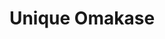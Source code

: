 ---
layout: place
title: "Unique Omakase"
permalink: /new-york/new-york/unique-omakase.html
stateAbbr: NY
stateName: New York
cityName: New York
seo:
  name: "Unique Omakase"
  type: Restaurant
  links: https://www.uniqueomakase.com/
description: "Unique Omakase serves delicious sushi in New York, New York. Try fresh Japanese dishes for a great dining experience. Available for takeout, lunch, and dinner."
place_id: ChIJ0auDar5ZwokR9HNRKrz9OsE
photos:
  - name: >-
      places/ChIJ0auDar5ZwokR9HNRKrz9OsE/photos/AeeoHcIca1E1s8F_-Xr5WyfsvuCea9vqbgFi3M9V9Q84FP9Hbq5Sxz_8o0h4p6VyT1bvdgzg6F2NLqSp1W09BdAhlDSufj_ZnKun8vlHycGaduUejzybb1TfzXmy_Bvl73mMN82Wt5-29TxR1hxfjDWXIJmslSVeaMrsaEmkwJ7_LSTg2p3bZAsGED0dQxCESQc9YVPClIeq1yyU2QbPF7i2ypVBkBDCBqbig83ECcqT_XF6LL7d9wczJvqs3iULrTV5vLXqzlaEZExv1DWQm4qOeWWsUiNVB3D89XCSAaKM0rI
    widthPx: 1080
    heightPx: 1920
    authorAttributions:
      - displayName: Unique Omakase
        uri: https://maps.google.com/maps/contrib/103873807347401808492
        photoUri: >-
          https://lh3.googleusercontent.com/a-/ALV-UjVw-y3R9EYAKSyb0sQz24NbbKn5r6GibisCiH-ERyWsM4rweg=s100-p-k-no-mo
    flagContentUri: >-
      https://www.google.com/local/imagery/report/?cb_client=maps_api_places.places_api&image_key=!1e10!2sAF1QipNOK---ztke4lxEh0lCP9JLsnsA0zb4eJEqRr0&hl=en-US
    googleMapsUri: >-
      https://www.google.com/maps/place//data=!3m4!1e2!3m2!1sAF1QipNOK---ztke4lxEh0lCP9JLsnsA0zb4eJEqRr0!2e10!4m2!3m1!1s0x89c259be6a83abd1:0xc13afdbc2a5173f4
  - name: >-
      places/ChIJ0auDar5ZwokR9HNRKrz9OsE/photos/AeeoHcJ7xMABdssMMUabp5GM_LHaOyjswzW4NsgTAcxpNxW1POxIW-OC-qlwTXR_F6fbbTTMQlKuZGqko4uzrfWfHKJSVgrqT_lpQftQ9eyrGIy7A_eSicDifPnFbqnhsj6-_3oyzFjssM2Z2y9cPMITW6TjIEUwbgz0IdfspxuJ6QbE37xbx5FOwDNlgKMsolCUEWf43aBOT0jPkaUjivsW473Q9x379HuPVM_TCRUPghRYsQHdnrId-x_5WKsxNVLOC0zkXxBK71zGl6DHh6ZrQ2WTActgKVw2fCrHGJnlFyI
    widthPx: 608
    heightPx: 466
    authorAttributions:
      - displayName: Unique Omakase
        uri: https://maps.google.com/maps/contrib/103873807347401808492
        photoUri: >-
          https://lh3.googleusercontent.com/a-/ALV-UjVw-y3R9EYAKSyb0sQz24NbbKn5r6GibisCiH-ERyWsM4rweg=s100-p-k-no-mo
    flagContentUri: >-
      https://www.google.com/local/imagery/report/?cb_client=maps_api_places.places_api&image_key=!1e10!2sAF1QipPwKNAR5n0RjVGGbsRS89hGw8Y8j0p8JJ7Zsnw&hl=en-US
    googleMapsUri: >-
      https://www.google.com/maps/place//data=!3m4!1e2!3m2!1sAF1QipPwKNAR5n0RjVGGbsRS89hGw8Y8j0p8JJ7Zsnw!2e10!4m2!3m1!1s0x89c259be6a83abd1:0xc13afdbc2a5173f4
  - name: >-
      places/ChIJ0auDar5ZwokR9HNRKrz9OsE/photos/AeeoHcKiJTKLMGayYzP70CIpbv4E07jrKUGQxi4Pq71IJ26HIZg-4-oOq8xSS2rj_t0GAnuqQXhmxOBp8zfnvDRRpAyw5tM4bL4Szaw7L6_hc07X5TrgOoSmT-rVPY1ELqCLzr3vlKC6f7m0ZHgeuCdiKQmDxuXJgnuZVt87L5XYjR9bCdarktyRAO37BW8F60JraxUX0rhSBOMY4-WCMMwFRHq1Nrax-hVAxgXzCx4s8A6ffqjdQXdkviAk17yAFlBFYcqPyHoCIN678zos2uzy8Icf9vz9ifDBCVAWDiXLMuA
    widthPx: 1020
    heightPx: 1050
    authorAttributions:
      - displayName: Unique Omakase
        uri: https://maps.google.com/maps/contrib/103873807347401808492
        photoUri: >-
          https://lh3.googleusercontent.com/a-/ALV-UjVw-y3R9EYAKSyb0sQz24NbbKn5r6GibisCiH-ERyWsM4rweg=s100-p-k-no-mo
    flagContentUri: >-
      https://www.google.com/local/imagery/report/?cb_client=maps_api_places.places_api&image_key=!1e10!2sAF1QipMwl_z2dZ46p8EFvDhHKE8bnMK0WW9iz0DOork&hl=en-US
    googleMapsUri: >-
      https://www.google.com/maps/place//data=!3m4!1e2!3m2!1sAF1QipMwl_z2dZ46p8EFvDhHKE8bnMK0WW9iz0DOork!2e10!4m2!3m1!1s0x89c259be6a83abd1:0xc13afdbc2a5173f4
  - name: >-
      places/ChIJ0auDar5ZwokR9HNRKrz9OsE/photos/AeeoHcJWMYfokJTsQtuY__yT59KGNjIISf7CuM58VY5ipBgP8NSnmhL5GNf7AHm47-Sdp9s-qT6pFDlrbiUBnj14jNeXM2RzhR9soBBd-d1J__3vDNaw-4W9XD-Cut40bVAAnsIxqaUKOSl2RpAM1KUd4rkTDjXR5ZzMuShlCQpT2YrICkcDBxup2StWqpQC8I2kQb44H4FYHi30NBzsaeAXqIb_fU2UcXl8BkMEIzgfbtLN-HcaZ8RZOHl4iZSUDAHBaBgHNIpcSqPBKNIMiNXifXJRcEzvMd2LBQCGmJdIi-A
    widthPx: 822
    heightPx: 605
    authorAttributions:
      - displayName: Unique Omakase
        uri: https://maps.google.com/maps/contrib/103873807347401808492
        photoUri: >-
          https://lh3.googleusercontent.com/a-/ALV-UjVw-y3R9EYAKSyb0sQz24NbbKn5r6GibisCiH-ERyWsM4rweg=s100-p-k-no-mo
    flagContentUri: >-
      https://www.google.com/local/imagery/report/?cb_client=maps_api_places.places_api&image_key=!1e10!2sAF1QipPNCzo087OGFRiuNoWj4Z-i84DPiL0Zjpb_YI8&hl=en-US
    googleMapsUri: >-
      https://www.google.com/maps/place//data=!3m4!1e2!3m2!1sAF1QipPNCzo087OGFRiuNoWj4Z-i84DPiL0Zjpb_YI8!2e10!4m2!3m1!1s0x89c259be6a83abd1:0xc13afdbc2a5173f4
  - name: >-
      places/ChIJ0auDar5ZwokR9HNRKrz9OsE/photos/AeeoHcKSdDWLUIU3dPGfQ09WSoTJRNF3p6ZVQo7Taev_JTdFEOElchmTxGnyJLDQu4zvKNSuB99I_jox6Q951aYOokBzZqoq6Oh3QWFMwoppNKpDJ_fXSTAj-v7Mt8N2TeSQG9g4LCdqmy7X9oihO5Lwu_YZqAZfDDYswweHziULkFXkXFCBrEDDAYN151E0X-cF1cr1hxb2hworFS8-YohKAf7F65xq51xpqZu2YgKiOj36YQ-_ihUckbWXknfyW_PqjG1aCxJ_yJ-ZEhju4S9mt-wLiDtWpX-EuC8-XRdDlUs
    widthPx: 994
    heightPx: 1147
    authorAttributions:
      - displayName: Unique Omakase
        uri: https://maps.google.com/maps/contrib/103873807347401808492
        photoUri: >-
          https://lh3.googleusercontent.com/a-/ALV-UjVw-y3R9EYAKSyb0sQz24NbbKn5r6GibisCiH-ERyWsM4rweg=s100-p-k-no-mo
    flagContentUri: >-
      https://www.google.com/local/imagery/report/?cb_client=maps_api_places.places_api&image_key=!1e10!2sAF1QipND9fTo_dSo6QBdn2miHzlNYK-euyxlsK0QBYo&hl=en-US
    googleMapsUri: >-
      https://www.google.com/maps/place//data=!3m4!1e2!3m2!1sAF1QipND9fTo_dSo6QBdn2miHzlNYK-euyxlsK0QBYo!2e10!4m2!3m1!1s0x89c259be6a83abd1:0xc13afdbc2a5173f4
  - name: >-
      places/ChIJ0auDar5ZwokR9HNRKrz9OsE/photos/AeeoHcKhhmWPHhRuV-YY_8Ek42IHVAUTqeWLJWX0ZBASq4UxidptZV6RJZ33-aFYHQwDFNqdISLytgx2RNnfd5hHuIQFTnr-GtWWJ8spNmsEyD-0Hxd97h8GvMmlF1HpYDN4njj5REHAVJL5cgEmTFdQ9QEZqeulBUGVmFN-I71wcyK0XWrxrljrUctKqKyFdDChWZyW_Qgrqs_spPZt35bZi-F-ElYU3uVTNVCGgBdV_TLVkKoDQhD2JBFPO3Gl6uCl3bZnibvc7xFMduwqdKZrUyLDwyn65VYE89sD1CC5dUI
    widthPx: 1059
    heightPx: 1116
    authorAttributions:
      - displayName: Unique Omakase
        uri: https://maps.google.com/maps/contrib/103873807347401808492
        photoUri: >-
          https://lh3.googleusercontent.com/a-/ALV-UjVw-y3R9EYAKSyb0sQz24NbbKn5r6GibisCiH-ERyWsM4rweg=s100-p-k-no-mo
    flagContentUri: >-
      https://www.google.com/local/imagery/report/?cb_client=maps_api_places.places_api&image_key=!1e10!2sAF1QipMVOuUWf6AS6rv3QS5IC8I4x2v9JEdrFYa4tEI&hl=en-US
    googleMapsUri: >-
      https://www.google.com/maps/place//data=!3m4!1e2!3m2!1sAF1QipMVOuUWf6AS6rv3QS5IC8I4x2v9JEdrFYa4tEI!2e10!4m2!3m1!1s0x89c259be6a83abd1:0xc13afdbc2a5173f4
  - name: >-
      places/ChIJ0auDar5ZwokR9HNRKrz9OsE/photos/AeeoHcL637mTM0cStowYh1EDAVCv-41XU9k37JCHdD3Sz_9CRUZssHBwzpvQ9eLEytJFtO7ox90JNGC10ZTFqdwOL1IpB56alcg2nAp5OFMdhK7CcqFdPjLiKuvt0rlhKWEI04k1de2lPLlS9GfFkGOvTblaq2OBxjoixuI397dvdwRuvQF4tUina_L3pSi9BjjzSKfKMqZyOIYQrjhmwXW2kfp3n9h1crK5lcPng6KIA34Xe1VcIT3dqVOlYKQRVgTQKZ4MvU-SdaLIYveKqCO24ft2DoqxWfqwe1WU_Kha2Rw
    widthPx: 636
    heightPx: 834
    authorAttributions:
      - displayName: Unique Omakase
        uri: https://maps.google.com/maps/contrib/103873807347401808492
        photoUri: >-
          https://lh3.googleusercontent.com/a-/ALV-UjVw-y3R9EYAKSyb0sQz24NbbKn5r6GibisCiH-ERyWsM4rweg=s100-p-k-no-mo
    flagContentUri: >-
      https://www.google.com/local/imagery/report/?cb_client=maps_api_places.places_api&image_key=!1e10!2sAF1QipMR4B8p7aFXZ18P6gMNmZfCSqQR-CF9a507i1k&hl=en-US
    googleMapsUri: >-
      https://www.google.com/maps/place//data=!3m4!1e2!3m2!1sAF1QipMR4B8p7aFXZ18P6gMNmZfCSqQR-CF9a507i1k!2e10!4m2!3m1!1s0x89c259be6a83abd1:0xc13afdbc2a5173f4
  - name: >-
      places/ChIJ0auDar5ZwokR9HNRKrz9OsE/photos/AeeoHcJzEnnCC6zQpw012r_IfQyCQRioZ6YfYG1ACa1UY1A1OQ-iARv-y8IAa1szLHLbAz4yvWyKAM1xrZEBglIFOcCup8001xB8NgdR5n6laJOHJzIV1KvWU87aEMN6ao60K0lxvSY5-iFi4yJjxdyQZ2TB5nzBNfvxZPfqtQJvipYfmMNTwWhNPLotG5zmub_Jh-BkiOcSxHnrWrXR8AMAKYH6p_UTA7Y0cianq2J9jyWufKObt0Wnm1r5wr2c9AlVnmfkIAsFolnRsk0QvZZGVkZnw9Cuy8-nrAZMHV3jvbs
    widthPx: 760
    heightPx: 716
    authorAttributions:
      - displayName: Unique Omakase
        uri: https://maps.google.com/maps/contrib/103873807347401808492
        photoUri: >-
          https://lh3.googleusercontent.com/a-/ALV-UjVw-y3R9EYAKSyb0sQz24NbbKn5r6GibisCiH-ERyWsM4rweg=s100-p-k-no-mo
    flagContentUri: >-
      https://www.google.com/local/imagery/report/?cb_client=maps_api_places.places_api&image_key=!1e10!2sAF1QipNAdfWM5njCZL-8WfQxdhBmuyNhroQ6v_RQv1s&hl=en-US
    googleMapsUri: >-
      https://www.google.com/maps/place//data=!3m4!1e2!3m2!1sAF1QipNAdfWM5njCZL-8WfQxdhBmuyNhroQ6v_RQv1s!2e10!4m2!3m1!1s0x89c259be6a83abd1:0xc13afdbc2a5173f4
  - name: >-
      places/ChIJ0auDar5ZwokR9HNRKrz9OsE/photos/AeeoHcICOMsbO9zZwQNN5D6XMCtqO4wdV_Hwtnw3WbeiqQGftfugidnqSNsFeIg_flXf79ySQdKojDjQ-U6qZA3_Dwf75v7MkFF5XU7xL5VnhByu_C1y8FX3TXiLW9DJfoG35-RACWm5C7mmHtChNEkiXSYTVi-SaF0QJRZI2N22T9b2LjMnNL7I4uKhYwsUEYuukkl5BjR-NPdbDNdAOf1-nwjeL85mKO--6UxkgbGIL3ZnscsJ_WWKNJ6FnKYHL0Fv0VE0MQFz6VPGAQMAA-hvROQhgasDU4KNpsYTFN4i9fw
    widthPx: 618
    heightPx: 714
    authorAttributions:
      - displayName: Unique Omakase
        uri: https://maps.google.com/maps/contrib/103873807347401808492
        photoUri: >-
          https://lh3.googleusercontent.com/a-/ALV-UjVw-y3R9EYAKSyb0sQz24NbbKn5r6GibisCiH-ERyWsM4rweg=s100-p-k-no-mo
    flagContentUri: >-
      https://www.google.com/local/imagery/report/?cb_client=maps_api_places.places_api&image_key=!1e10!2sAF1QipNgzcHRLkpThhfeOo5-ETqFm2XQx5X7UZJHmJM&hl=en-US
    googleMapsUri: >-
      https://www.google.com/maps/place//data=!3m4!1e2!3m2!1sAF1QipNgzcHRLkpThhfeOo5-ETqFm2XQx5X7UZJHmJM!2e10!4m2!3m1!1s0x89c259be6a83abd1:0xc13afdbc2a5173f4
  - name: >-
      places/ChIJ0auDar5ZwokR9HNRKrz9OsE/photos/AeeoHcL8ZaQaIoXOM_b1se4_9PT1NMq-orJxYGr43NYMuA26FJDsmFnNYPDZ1zaVwBpv2GnKDONeY99afZ-RXVafyklyxzMOUFWZpiZAVt1813rfF0XwSqmDRv9uj1EETQ7TpHKUzssa4c2LCkrnrbwzSGBODkS8rUBJjsWD_Cezrz0W0zhLewjOc5AgsnjFgXDrrL_i5lIko31zzocjbONU5oX9Hmy07nFSV774jX9jiKrAOP8VwP2B6lWDQzCCv5mwyImqryrhI2adwO_wEshHLPc6wNZCGjpunCsFNJmnNXQ
    widthPx: 1276
    heightPx: 1702
    authorAttributions:
      - displayName: Unique Omakase
        uri: https://maps.google.com/maps/contrib/103873807347401808492
        photoUri: >-
          https://lh3.googleusercontent.com/a-/ALV-UjVw-y3R9EYAKSyb0sQz24NbbKn5r6GibisCiH-ERyWsM4rweg=s100-p-k-no-mo
    flagContentUri: >-
      https://www.google.com/local/imagery/report/?cb_client=maps_api_places.places_api&image_key=!1e10!2sAF1QipPIc3JBglE9H6r4df9e6RKc5y6H5AC6xM5PsW8&hl=en-US
    googleMapsUri: >-
      https://www.google.com/maps/place//data=!3m4!1e2!3m2!1sAF1QipPIc3JBglE9H6r4df9e6RKc5y6H5AC6xM5PsW8!2e10!4m2!3m1!1s0x89c259be6a83abd1:0xc13afdbc2a5173f4
address: 120 1st Ave., New York, NY 10009, USA
street: 120 1st Ave.
city: New York
state: NY
zip: '10009'
country: USA
neighborhood: null
latitude: '40.727024'
longitude: '-73.985439'
accessibility_options:
  wheelchairAccessibleParking: false
  wheelchairAccessibleRestroom: true
business_status: OPERATIONAL
name: Unique Omakase
google_maps_links:
  directionsUri: >-
    https://www.google.com/maps/dir//''/data=!4m7!4m6!1m1!4e2!1m2!1m1!1s0x89c259be6a83abd1:0xc13afdbc2a5173f4!3e0
  placeUri: https://maps.google.com/?cid=13923720182574969844
  writeAReviewUri: >-
    https://www.google.com/maps/place//data=!4m3!3m2!1s0x89c259be6a83abd1:0xc13afdbc2a5173f4!12e1
  reviewsUri: >-
    https://www.google.com/maps/place//data=!4m4!3m3!1s0x89c259be6a83abd1:0xc13afdbc2a5173f4!9m1!1b1
  photosUri: >-
    https://www.google.com/maps/place//data=!4m3!3m2!1s0x89c259be6a83abd1:0xc13afdbc2a5173f4!10e5
primary_type: Japanese Restaurant
opening_hours:
  regular: null
  current: null
secondary_opening_hours:
  regular:
    weekdayDescriptions: null
    type: null
  current:
    weekdayDescriptions: null
    type: null
phone: (347) 420-6339
price_level: PRICE_LEVEL_INEXPENSIVE
price_range: $100 &ndash; & up
rating: '4.4'
rating_count: 106
website: https://www.uniqueomakase.com/
reviews:
  - name: >-
      places/ChIJ0auDar5ZwokR9HNRKrz9OsE/reviews/ChdDSUhNMG9nS0VJQ0FnSURIXzUycjdnRRAB
    relativePublishTimeDescription: 6 months ago
    rating: 5
    text:
      text: >-
        This place came highly recommended by a close friend and we gave it a
        shot. Though we weren’t blown away, but as first time trying omakase,
        this place was fantastic and set the bar very high! Every course was
        fresh and uniquely tasting. Chef was engaging and very conversational.
        The dinning environment was clean, comfortable and intimate. In addition
        to the set course, we were given unlimited orders of four different
        courses that weren’t on the set! Also the unlimited sale that never seen
        an empty glass. Needless to say, we walked out of the restaurant happy,
        satisfied, and full. Would definitely come again in the near future!
      languageCode: en
    originalText:
      text: >-
        This place came highly recommended by a close friend and we gave it a
        shot. Though we weren’t blown away, but as first time trying omakase,
        this place was fantastic and set the bar very high! Every course was
        fresh and uniquely tasting. Chef was engaging and very conversational.
        The dinning environment was clean, comfortable and intimate. In addition
        to the set course, we were given unlimited orders of four different
        courses that weren’t on the set! Also the unlimited sale that never seen
        an empty glass. Needless to say, we walked out of the restaurant happy,
        satisfied, and full. Would definitely come again in the near future!
      languageCode: en
    authorAttribution:
      displayName: George Chiu
      uri: https://www.google.com/maps/contrib/100341350794642230111/reviews
      photoUri: >-
        https://lh3.googleusercontent.com/a-/ALV-UjW4pWBYC7hgSfX64uYkzl3TjLJtjxDsvWl6KOi-jrB_84S-g29u1w=s128-c0x00000000-cc-rp-mo-ba3
    publishTime: '2024-09-21T12:58:10.875780Z'
    flagContentUri: >-
      https://www.google.com/local/review/rap/report?postId=ChdDSUhNMG9nS0VJQ0FnSURIXzUycjdnRRAB&d=17924085&t=1
    googleMapsUri: >-
      https://www.google.com/maps/reviews/data=!4m6!14m5!1m4!2m3!1sChdDSUhNMG9nS0VJQ0FnSURIXzUycjdnRRAB!2m1!1s0x89c259be6a83abd1:0xc13afdbc2a5173f4
  - name: >-
      places/ChIJ0auDar5ZwokR9HNRKrz9OsE/reviews/ChdDSUhNMG9nS0VJQ0FnTUR3OEkyNi1nRRAB
    relativePublishTimeDescription: 3 weeks ago
    rating: 5
    text:
      text: >-
        Everything went above and beyond my expectations. All the appetizers and
        nigiri taste amazing and the presentation is wonderful! Absolutely blown
        away and highly recommended.
      languageCode: en
    originalText:
      text: >-
        Everything went above and beyond my expectations. All the appetizers and
        nigiri taste amazing and the presentation is wonderful! Absolutely blown
        away and highly recommended.
      languageCode: en
    authorAttribution:
      displayName: Olivia Xu
      uri: https://www.google.com/maps/contrib/114686017999957820877/reviews
      photoUri: >-
        https://lh3.googleusercontent.com/a/ACg8ocIXRcAPsQ5a7JabjUzTNgd8O_FpZlolmS8mP_APQqL-BcUF0rg=s128-c0x00000000-cc-rp-mo-ba3
    publishTime: '2025-03-23T00:09:25.776731Z'
    flagContentUri: >-
      https://www.google.com/local/review/rap/report?postId=ChdDSUhNMG9nS0VJQ0FnTUR3OEkyNi1nRRAB&d=17924085&t=1
    googleMapsUri: >-
      https://www.google.com/maps/reviews/data=!4m6!14m5!1m4!2m3!1sChdDSUhNMG9nS0VJQ0FnTUR3OEkyNi1nRRAB!2m1!1s0x89c259be6a83abd1:0xc13afdbc2a5173f4
  - name: >-
      places/ChIJ0auDar5ZwokR9HNRKrz9OsE/reviews/ChZDSUhNMG9nS0VJQ0FnSURqamYzSFZBEAE
    relativePublishTimeDescription: 11 months ago
    rating: 5
    text:
      text: >-
        Absolutely fantastic experience! From the moment we walked in,
        everything was perfect. The value for what you get is outstanding, and
        the food is simply delicious. The appetizers were incredible , setting
        the tone for an exceptional meal. The service was top-notch; our tea
        cups never went empty. Plus, they offer some rare sake that's hard to
        find elsewhere, adding a unique touch to the experience. The staff were
        all friendly and accommodating. Highly recommend!
      languageCode: en
    originalText:
      text: >-
        Absolutely fantastic experience! From the moment we walked in,
        everything was perfect. The value for what you get is outstanding, and
        the food is simply delicious. The appetizers were incredible , setting
        the tone for an exceptional meal. The service was top-notch; our tea
        cups never went empty. Plus, they offer some rare sake that's hard to
        find elsewhere, adding a unique touch to the experience. The staff were
        all friendly and accommodating. Highly recommend!
      languageCode: en
    authorAttribution:
      displayName: Liang Zhang
      uri: https://www.google.com/maps/contrib/111126394849650244203/reviews
      photoUri: >-
        https://lh3.googleusercontent.com/a-/ALV-UjWNQhPbo8NVwq-jPqParM_V0RT1RBB5U3GLmZM0Z9B8pX_T5-ZnzA=s128-c0x00000000-cc-rp-mo
    publishTime: '2024-05-06T04:19:29.775463Z'
    flagContentUri: >-
      https://www.google.com/local/review/rap/report?postId=ChZDSUhNMG9nS0VJQ0FnSURqamYzSFZBEAE&d=17924085&t=1
    googleMapsUri: >-
      https://www.google.com/maps/reviews/data=!4m6!14m5!1m4!2m3!1sChZDSUhNMG9nS0VJQ0FnSURqamYzSFZBEAE!2m1!1s0x89c259be6a83abd1:0xc13afdbc2a5173f4
  - name: >-
      places/ChIJ0auDar5ZwokR9HNRKrz9OsE/reviews/ChdDSUhNMG9nS0VJQ0FnSUNYOXZDdjl3RRAB
    relativePublishTimeDescription: 5 months ago
    rating: 5
    text:
      text: >-
        This may not offer the most upscale environment compared to other
        omakase spots in the city, but the value, service, and experience are
        outstanding. Every course was well-seasoned and truly unique, with
        highlights included the Shirako stew, monkfish liver, Kanpachi, Otoro,
        Hotate, Uni, and more. We visited during their anniversary promo, which
        included free sake and additional nigiri course at the end, making an
        already fantastic meal even better in terms of value.
      languageCode: en
    originalText:
      text: >-
        This may not offer the most upscale environment compared to other
        omakase spots in the city, but the value, service, and experience are
        outstanding. Every course was well-seasoned and truly unique, with
        highlights included the Shirako stew, monkfish liver, Kanpachi, Otoro,
        Hotate, Uni, and more. We visited during their anniversary promo, which
        included free sake and additional nigiri course at the end, making an
        already fantastic meal even better in terms of value.
      languageCode: en
    authorAttribution:
      displayName: Bill Wang
      uri: https://www.google.com/maps/contrib/116622516592328866369/reviews
      photoUri: >-
        https://lh3.googleusercontent.com/a-/ALV-UjW8XcwXsMBR5iNpQMqQE0OGii4b3FxOCAqrLDu6-L_A7WOK9N4_=s128-c0x00000000-cc-rp-mo-ba6
    publishTime: '2024-10-16T12:19:11.771449Z'
    flagContentUri: >-
      https://www.google.com/local/review/rap/report?postId=ChdDSUhNMG9nS0VJQ0FnSUNYOXZDdjl3RRAB&d=17924085&t=1
    googleMapsUri: >-
      https://www.google.com/maps/reviews/data=!4m6!14m5!1m4!2m3!1sChdDSUhNMG9nS0VJQ0FnSUNYOXZDdjl3RRAB!2m1!1s0x89c259be6a83abd1:0xc13afdbc2a5173f4
  - name: >-
      places/ChIJ0auDar5ZwokR9HNRKrz9OsE/reviews/ChdDSUhNMG9nS0VJQ0FnSUR0c3AzR25RRRAB
    relativePublishTimeDescription: a year ago
    rating: 4
    text:
      text: >-
        This place has decent omakase for a decent price ($120/pp). Omakase for
        2, a bottle of sake, and 2 Sapporo beers came out to $360, including tax
        and tip. The sushi chef is very nice and explains what each piece is as
        it’s served. The service is great overall. I wasn’t a particular fan of
        the fish liver which were unfortunately 2 of the 16 pieces served.
      languageCode: en
    originalText:
      text: >-
        This place has decent omakase for a decent price ($120/pp). Omakase for
        2, a bottle of sake, and 2 Sapporo beers came out to $360, including tax
        and tip. The sushi chef is very nice and explains what each piece is as
        it’s served. The service is great overall. I wasn’t a particular fan of
        the fish liver which were unfortunately 2 of the 16 pieces served.
      languageCode: en
    authorAttribution:
      displayName: Matt Smith
      uri: https://www.google.com/maps/contrib/118382536625850527894/reviews
      photoUri: >-
        https://lh3.googleusercontent.com/a-/ALV-UjVkUYlkndorIL2bZlXxz_lMVevrHU-CTrpWBCxJpcCkhHWNNOGuMQ=s128-c0x00000000-cc-rp-mo-ba6
    publishTime: '2024-02-03T15:18:22.887588Z'
    flagContentUri: >-
      https://www.google.com/local/review/rap/report?postId=ChdDSUhNMG9nS0VJQ0FnSUR0c3AzR25RRRAB&d=17924085&t=1
    googleMapsUri: >-
      https://www.google.com/maps/reviews/data=!4m6!14m5!1m4!2m3!1sChdDSUhNMG9nS0VJQ0FnSUR0c3AzR25RRRAB!2m1!1s0x89c259be6a83abd1:0xc13afdbc2a5173f4
parking_options: null
payment_options:
  acceptsCreditCards: true
  acceptsDebitCards: true
  acceptsCashOnly: false
  acceptsNfc: true
allow_dogs: null
curbside_pickup: false
delivery: null
dine_in: true
good_for_children: false
good_for_groups: null
good_for_sports: false
live_music: false
menu_for_children: false
outdoor_seating: null
reservable: true
restroom: true
serves_beer: null
serves_breakfast: false
serves_brunch: null
serves_cocktails: null
serves_coffee: false
serves_dinner: true
serves_dessert: true
serves_lunch: true
serves_vegetarian_food: false
serves_wine: true
takeout: true
summary: null

---